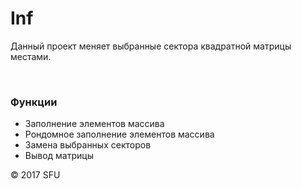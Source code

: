 # Inf
<p>Данный проект меняет выбранные сектора квадратной матрицы местами.</p>
<br>
<h3>Функции</h3>
<ul>
 <li>Заполнение элементов массива</li>
 <li>Рондомное заполнение элементов массива</li>
 <li>Замена выбранных секторов</li>
 <li>Вывод матрицы</li>
</ul>
<p>© 2017 SFU</p>
